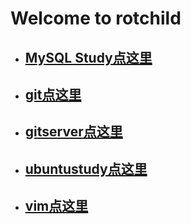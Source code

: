 # Welcome to rotchild

 * ## [MySQL Study点这里](./DATABASE_MySQL.md)<br/>
 * ## [git点这里](./git的使用.md)<br/>
 * ## [gitserver点这里](./gitserver.md)<br/>
 * ## [ubuntustudy点这里](./ubuntustudy.md)<br/>
 * ## [vim点这里](./vim.md)<br/>
